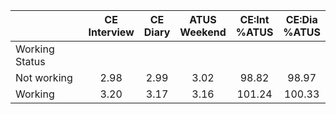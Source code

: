
|                      | CE<br>Interview |  CE<br>Diary | ATUS<br>Weekend | CE:Int<br>%ATUS | CE:Dia<br>%ATUS |
| -------------------- | :----------: | :----------: | :----------: | :----------: | :----------: |
| Working Status       |              |              |              |              |              |
| Not working          |         2.98 |         2.99 |         3.02 |        98.82 |        98.97 |
| Working              |         3.20 |         3.17 |         3.16 |       101.24 |       100.33 |

